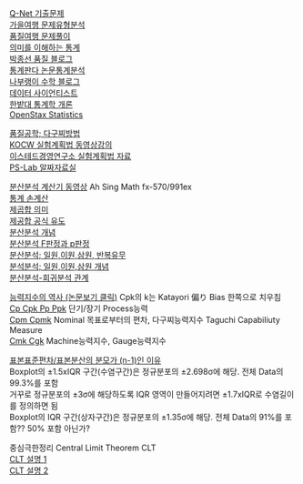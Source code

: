 <!-- 줄 바꾸는 명령어 : 행의 끝에 공백글자 2개 입력 or <br/> -->

[Q-Net 기출문제](https://www.q-net.or.kr/cst006.do?id=cst00601&code=1203&gSite=Q&gId=)  
[가을여행 문제유형분석 ](https://blog.naver.com/jhlee1026200)  
[품질여행 문제풀이](https://blog.naver.com/muojsj)  
[의미를 이해하는 통계](https://diseny.tistory.com/entry/%EB%B6%84%EC%82%B0%EC%9C%BC%EB%A1%9C-%ED%8F%89%EA%B7%A0%EC%B0%A8%EC%9D%B4-%EA%B0%90%EC%A7%80%ED%95%98%EA%B8%B0)  
[박종선 품질 블로그](https://blog.naver.com/PostList.naver?blogId=james_parku&from=postList&categoryNo=54&parentCategoryNo=54)  
[통계판다 논문통계분석](https://blog.naver.com/lee-korea)  
[나부랭이 수학 블로그](https://math100.tistory.com/category/%ED%86%B5%EA%B3%84)  
[데이터 사이언티스트](https://recipesds.tistory.com/)  
[한밭대 통계학 개론](http://www.kocw.net/home/cview.do?cid=944a385c62aab5c2)  
[OpenStax Statistics](https://openstax.org/subjects/math#Statistics)  

[품질공학; 다구찌방법](http://www.q-engineering.pe.kr)  
[KOCW 실험계획법 동영상강의](http://www.kocw.net/home/cview.do?cid=89b305c20cf85265)  
[이스테드경영연구소 실험계획법 자료](https://blog.naver.com/lchry/220460661462)  
[PS-Lab 알짜자료실](http://www.ps-lab.co.kr/?page_id=1374)  

[분산분석 계산기 동영상](https://www.youtube.com/results?search_query=Ah+Sing+Math+fx-570%2F991ex+anova)  Ah Sing Math fx-570/991ex  
[통계 손계산](https://graziano-raulin.com/tutorials/stat_comp/manual_comp.htm)  
[제곱합 의미](https://blog.naver.com/jaegyunjung/220869102447)  
[제공합 공식 유도](https://diseny.tistory.com/entry/%EC%A0%9C%EA%B3%B1%ED%95%A9Sum-of-Squares-SS-%EA%B0%84%ED%8E%B8%EC%8B%9D)  
[분산분석 개념](https://diseny.tistory.com/entry/%EB%B6%84%EC%82%B0%EB%B6%84%EC%84%9DANOVA%EB%A5%BC-%EC%9D%B4%ED%95%B4%ED%95%98%EB%8A%94-%EA%B0%80%EC%9E%A5-%EC%A2%8B%EC%9D%80-%EB%B0%A9%EB%B2%951)  
[분산분석 F판정과 p판정](https://www.statisticshowto.com/probability-and-statistics/f-statistic-value-test/#ANOVA)  
[분산분석; 일원,이원,삼원, 반복유무](https://blog.naver.com/iloveusm00/60015417328)  
[분석분석; 일원,이원,삼원 개념](https://hazel01.tistory.com/15)  
[분산분석-회귀분석 관계](https://blog.naver.com/definitice/221333302203)  

[능력지수의 역사 (논문보기 클릭)](https://www.dbpia.co.kr/journal/articleDetail?nodeId=NODE07244855)  Cpk의 k는 Katayori 偏り Bias 한쪽으로 치우침  
[Cp Cpk Pp Ppk](https://matthew530419.tistory.com/9) 단기/장기 Process능력  
[Cpm Cpmk](https://blog.naver.com/syg6260/221484839672) Nominal 목표로부터의 편차, 다구찌능력지수 Taguchi Capabiliuty Measure  
[Cmk Cgk](https://blog.naver.com/syg6260/221499118219) Machine능력지수, Gauge능력지수  

[표본표준편차/표본분산의 분모가 (n-1)인 이유](https://m.blog.naver.com/sjloveu2/222908526347)  
Boxplot의 ±1.5xIQR 구간(수염구간)은 정규분포의 ±2.698σ에 해당. 전체 Data의 99.3%를 포함  
거꾸로 정규분포의 ±3σ에 해당하도록 IQR 영역이 만들어지려면 ±1.7xIQR로 수염길이를 정의하면 됨  
Boxplot의 IQR 구간(상자구간)은 정규분포의 ±1.35σ에 해당. 전체 Data의 91%를 포함?? 50% 포함 아닌가?  

중심극한정리 Central Limit Theorem CLT  
[CLT 설명 1](https://angeloyeo.github.io/2020/09/15/CLT_meaning.html)    
[CLT 설명 2](https://velog.io/@bumblebeeda/%ED%86%B5%EA%B3%84-%EA%B0%80%EC%84%A4%EA%B2%80%EC%A0%95-%EC%A0%84%EC%97%90-%EC%95%8C%EB%A9%B4-%EC%A2%8B%EC%9D%80-%EA%B2%83-%EC%A0%95%EA%B7%9C%EB%B6%84%ED%8F%AC-%EC%A4%91%EC%8B%AC%EA%B7%B9%ED%95%9C%EC%A0%95%EB%A6%AC)  
